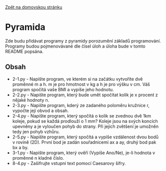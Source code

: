 [Zpět na domovskou stránku](../README.md)
# Pyramida
Zde budu přidávat programy z pyramidy porozumění základů programování. Programy budou pojmenovávané dle čísel úloh a úloha bude v tomto README popsána.
## Obsah
- 2-1.py - Napište program, ve kterém si na začátku vytvoříte dvě proměnné m a h. m je pro hmotnost v kg a h je pro výšku v cm. Váš program spočítá vaše BMI a vypíše jeho hodnotu.
- 2-2.py - Napište program, který bude umět spočítat kolik je x procent z nějaké hodnoty n.
- 2-3.py - Napište program, kderý ze zadaného poloměru kružnice r, vypočte její obvod a obsah.
- 2-4.py - Napište program, který spočítá o kolik se zvednou dvě 1km koleje, pokud se každá prodlouží o 1 mm? Koleje jsou na svých koncích upevněny a je vyloučen pohyb do strany. Při jejich zvětšení je umožněn tedy jen pohyb vzhůru.
- 2-5.py - Napište program, který spočítá a vypíše vzdálenost dvou bodů v rovině (2D). První bod je zadán souřadnicemi ax a ay, druhý bod pak bx a by.
- 3-1.py - Napište program, který ověří (Vypíše Ano/Ne), je-li hodnota v proměnné n kladné číslo.
- 8-4.py - Zašifrujte vstupní text pomocí Caesarovy šifry.